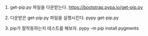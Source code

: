 1. get-pip.py 파일을 다운받는다.
https://bootstrap.pypa.io/get-pip.py

2. 다운받은 get-pip.py 파일을 실행시킨다.
pypy get-pip.py

3. pip가 잘작동하는지 테스트를 해보자.
pypy -m pip install pygments